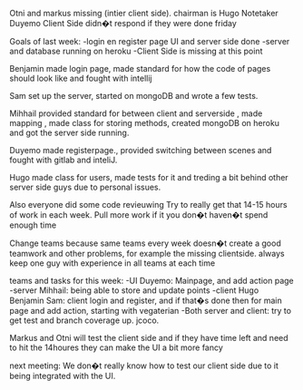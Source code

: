 Otni and markus missing (intier client side).
chairman is Hugo
Notetaker Duyemo
Client Side didn�t respond if they were done friday

Goals of last week:
-login en register page UI and server side done
-server and database running on heroku
-Client Side is missing at this point


Benjamin made login page, made standard for how the code of pages should look like and fought with intellij

Sam set up the server, started on mongoDB and wrote a few tests.

Mihhail provided standard for between client and serverside , made mapping , made class for storing methods, created mongoDB on heroku and got the server side running.

Duyemo made registerpage., provided switching between scenes and fought with gitlab and inteliJ.

Hugo made class for users, made tests for it and treding a bit behind other server side guys due to personal issues.

Also everyone did some code revieuwing
Try to really get  that 14-15 hours of work in each week. Pull more work if it you don�t haven�t spend enough time

Change teams because same teams every week doesn�t create a good teamwork and other problems, for example the missing clientside. always keep one guy with experience in all teams at each time

teams and tasks for this week:
-UI Duyemo: Mainpage, and add action page
-server Mihhail: being able to store and update points
-client Hugo Benjamin Sam: client login and register, and if that�s done then for main page and add action, starting with vegaterian 
-Both server and client: try to get test and branch coverage up. jcoco.

Markus and Otni will test the client side and if they have time left and need to hit the 14houres they can make the UI a bit more fancy

next meeting: We don�t really know how to test our client side due to it being integrated with the UI.
